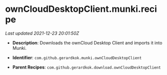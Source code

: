 # ownCloudDesktopClient.munki.recipe

_Last updated 2021-12-23 20:01:50Z_

- **Description**: Downloads the ownCloud Desktop Client and imports it into Munki.

- **Identifier**: `com.github.gerardkok.munki.ownCloudDesktopClient`

- **Parent Recipes**: `com.github.gerardkok.download.ownCloudDesktopClient`
